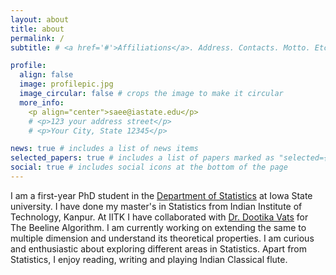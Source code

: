 ```yaml
---
layout: about
title: about
permalink: /
subtitle: # <a href='#'>Affiliations</a>. Address. Contacts. Motto. Etc.

profile:
  align: false
  image: profilepic.jpg
  image_circular: false # crops the image to make it circular
  more_info: 
    <p align="center">saee@iastate.edu</p>
    # <p>123 your address street</p>
    # <p>Your City, State 12345</p>

news: true # includes a list of news items
selected_papers: true # includes a list of papers marked as "selected={true}"
social: true # includes social icons at the bottom of the page
---
```

I am a first-year PhD student in the [Department of Statistics](https://stat.utexas.edu/) at Iowa State university. I have done my master's in Statistics from Indian Institute of Technology, Kanpur. At IITK I have collaborated with [Dr. Dootika Vats](https://dvats.github.io) for The Beeline Algorithm. I am currently working on extending the same to multiple dimension and understand its theoretical properties. I am curious and enthusiastic about exploring different areas in Statistics. Apart from Statistics, I enjoy reading, writing and playing Indian Classical flute.

